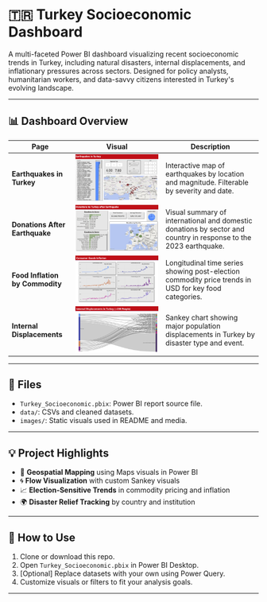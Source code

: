 # 🇹🇷 Turkey Socioeconomic Dashboard

A multi-faceted Power BI dashboard visualizing recent socioeconomic trends in Turkey, including natural disasters, internal displacements, and inflationary pressures across sectors. Designed for policy analysts, humanitarian workers, and data-savvy citizens interested in Turkey's evolving landscape.

---

## 📊 Dashboard Overview

| Page | Visual | Description |
|------|--------|-------------|
| **Earthquakes in Turkey** | ![Earthquakes](images/Earthquakes.png) | Interactive map of earthquakes by location and magnitude. Filterable by severity and date. |
| **Donations After Earthquake** | ![Donations](images/Donations_Earthquake.png) | Visual summary of international and domestic donations by sector and country in response to the 2023 earthquake. |
| **Food Inflation by Commodity** | ![Inflation](images/Inflation.png) | Longitudinal time series showing post-election commodity price trends in USD for key food categories. |
| **Internal Displacements** | ![Displacements](images/Internal_displacements.png) | Sankey chart showing major population displacements in Turkey by disaster type and event. |


---

## 📁 Files

- `Turkey_Socioeconomic.pbix`: Power BI report source file.
- `data/`: CSVs and cleaned datasets.
- `images/`: Static visuals used in README and media.

---

## 💡 Project Highlights

- 📍 **Geospatial Mapping** using Maps visuals in Power BI  
- 🌀 **Flow Visualization** with custom Sankey visuals  
- 📈 **Election-Sensitive Trends** in commodity pricing and inflation  
- 🌍 **Disaster Relief Tracking** by country and institution  

---

## 🚀 How to Use

1. Clone or download this repo.
2. Open `Turkey_Socioeconomic.pbix` in Power BI Desktop.
3. [Optional] Replace datasets with your own using Power Query.
4. Customize visuals or filters to fit your analysis goals.

---
